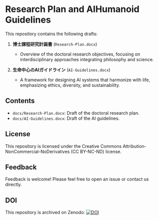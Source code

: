 # Research Plan and AIHumanoid Guidelines

This repository contains the following drafts:

1. **博士課程研究計画書** (`Research-Plan.docx`)
   - Overview of the doctoral research objectives, focusing on interdisciplinary approaches integrating philosophy and science.

2. **生命中心のAIガイドライン** (`AI-Guidelines.docx`)
   - A framework for designing AI systems that harmonize with life, emphasizing ethics, diversity, and sustainability.

## Contents
- `docs/Research-Plan.docx`: Draft of the doctoral research plan.
- `docs/AI-Guidelines.docx`: Draft of the AI guidelines.

## License
This repository is licensed under the Creative Commons Attribution-NonCommercial-NoDerivatives (CC BY-NC-ND) license.

## Feedback
Feedback is welcome! Please feel free to open an issue or contact us directly.

## DOI
This repository is archived on Zenodo:
[![DOI](https://zenodo.org/badge/DOIを表示する画像URL)](https://doi.org/10.5281/zenodo.14567916)

